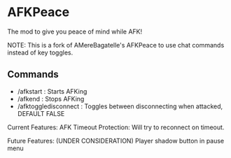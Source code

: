 # AFKPeace

The mod to give you peace of mind while AFK!

NOTE: This is a fork of AMereBagatelle's AFKPeace to use chat commands instead of key toggles.

## Commands

- /afkstart : Starts AFKing
- /afkend : Stops AFKing
- /afktoggledisconnect : Toggles between disconnecting when attacked, DEFAULT FALSE

Current Features:
AFK Timeout Protection:  Will try to reconnect on timeout.

Future Features:
(UNDER CONSIDERATION) Player shadow button in pause menu
